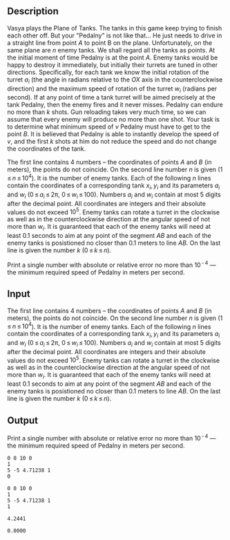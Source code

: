 ## Description

<div><p>Vasya plays the Plane of Tanks. The tanks in this game keep trying to finish each other off. But your "Pedalny" is not like that... He just needs to drive in a straight line from point <span class="tex-span"><i>A</i></span> to point B on the plane. Unfortunately, on the same plane are <span class="tex-span"><i>n</i></span> enemy tanks. We shall regard all the tanks as points. At the initial moment of time Pedalny is at the point <span class="tex-span"><i>A</i></span>. Enemy tanks would be happy to destroy it immediately, but initially their turrets are tuned in other directions. Specifically, for each tank we know the initial rotation of the turret <span class="tex-span"><i>a</i><sub class="lower-index"><i>i</i></sub></span> (the angle in radians relative to the <span class="tex-span"><i>OX</i></span> axis in the counterclockwise direction) and the maximum speed of rotation of the turret <span class="tex-span"><i>w</i><sub class="lower-index"><i>i</i></sub></span> (radians per second). If at any point of time a tank turret will be aimed precisely at the tank Pedalny, then the enemy fires and it never misses. Pedalny can endure no more than <span class="tex-span"><i>k</i></span> shots. Gun reloading takes very much time, so we can assume that every enemy will produce no more than one shot. Your task is to determine what minimum speed of <span class="tex-span"><i>v</i></span> Pedalny must have to get to the point <span class="tex-span"><i>B</i></span>. It is believed that Pedalny is able to instantly develop the speed of <span class="tex-span"><i>v</i></span>, and the first <span class="tex-span"><i>k</i></span> shots at him do not reduce the speed and do not change the coordinates of the tank.</p></div><div class="input-specification"><p>The first line contains 4 numbers – the coordinates of points <span class="tex-span"><i>A</i></span> and <span class="tex-span"><i>B</i></span> (in meters), the points do not coincide. On the second line number <span class="tex-span"><i>n</i></span> is given (<span class="tex-span">1 ≤ <i>n</i> ≤ 10<sup class="upper-index">4</sup></span>). It is the number of enemy tanks. Each of the following <span class="tex-span"><i>n</i></span> lines contain the coordinates of a corresponding tank <span class="tex-span"><i>x</i><sub class="lower-index"><i>i</i></sub>, <i>y</i><sub class="lower-index"><i>i</i></sub></span> and its parameters <span class="tex-span"><i>a</i><sub class="lower-index"><i>i</i></sub></span> and <span class="tex-span"><i>w</i><sub class="lower-index"><i>i</i></sub></span> (<span class="tex-span">0 ≤ <i>a</i><sub class="lower-index"><i>i</i></sub> ≤ 2π</span>, <span class="tex-span">0 ≤ <i>w</i><sub class="lower-index"><i>i</i></sub> ≤ 100</span>). Numbers <span class="tex-span"><i>a</i><sub class="lower-index"><i>i</i></sub></span> and <span class="tex-span"><i>w</i><sub class="lower-index"><i>i</i></sub></span> contain at most 5 digits after the decimal point. All coordinates are integers and their absolute values do not exceed <span class="tex-span">10<sup class="upper-index">5</sup></span>. Enemy tanks can rotate a turret in the clockwise as well as in the counterclockwise direction at the angular speed of not more than <span class="tex-span"><i>w</i><sub class="lower-index"><i>i</i></sub></span>. It is guaranteed that each of the enemy tanks will need at least <span class="tex-span">0.1</span> seconds to aim at any point of the segment <span class="tex-span"><i>AB</i></span> and each of the enemy tanks is posistioned no closer than <span class="tex-span">0.1</span> meters to line <span class="tex-span"><i>AB</i></span>. On the last line is given the number <span class="tex-span"><i>k</i></span> (<span class="tex-span">0 ≤ <i>k</i> ≤ <i>n</i></span>).</p></div><div class="output-specification"><p>Print a single number with absolute or relative error no more than <span class="tex-span">10<sup class="upper-index"> - 4</sup></span> — the minimum required speed of Pedalny in meters per second.</p></div>

## Input

<p>The first line contains 4 numbers – the coordinates of points <span class="tex-span"><i>A</i></span> and <span class="tex-span"><i>B</i></span> (in meters), the points do not coincide. On the second line number <span class="tex-span"><i>n</i></span> is given (<span class="tex-span">1 ≤ <i>n</i> ≤ 10<sup class="upper-index">4</sup></span>). It is the number of enemy tanks. Each of the following <span class="tex-span"><i>n</i></span> lines contain the coordinates of a corresponding tank <span class="tex-span"><i>x</i><sub class="lower-index"><i>i</i></sub>, <i>y</i><sub class="lower-index"><i>i</i></sub></span> and its parameters <span class="tex-span"><i>a</i><sub class="lower-index"><i>i</i></sub></span> and <span class="tex-span"><i>w</i><sub class="lower-index"><i>i</i></sub></span> (<span class="tex-span">0 ≤ <i>a</i><sub class="lower-index"><i>i</i></sub> ≤ 2π</span>, <span class="tex-span">0 ≤ <i>w</i><sub class="lower-index"><i>i</i></sub> ≤ 100</span>). Numbers <span class="tex-span"><i>a</i><sub class="lower-index"><i>i</i></sub></span> and <span class="tex-span"><i>w</i><sub class="lower-index"><i>i</i></sub></span> contain at most 5 digits after the decimal point. All coordinates are integers and their absolute values do not exceed <span class="tex-span">10<sup class="upper-index">5</sup></span>. Enemy tanks can rotate a turret in the clockwise as well as in the counterclockwise direction at the angular speed of not more than <span class="tex-span"><i>w</i><sub class="lower-index"><i>i</i></sub></span>. It is guaranteed that each of the enemy tanks will need at least <span class="tex-span">0.1</span> seconds to aim at any point of the segment <span class="tex-span"><i>AB</i></span> and each of the enemy tanks is posistioned no closer than <span class="tex-span">0.1</span> meters to line <span class="tex-span"><i>AB</i></span>. On the last line is given the number <span class="tex-span"><i>k</i></span> (<span class="tex-span">0 ≤ <i>k</i> ≤ <i>n</i></span>).</p>

## Output

<p>Print a single number with absolute or relative error no more than <span class="tex-span">10<sup class="upper-index"> - 4</sup></span> — the minimum required speed of Pedalny in meters per second.</p>





```input1
0 0 10 0
1
5 -5 4.71238 1
0

```




```input2
0 0 10 0
1
5 -5 4.71238 1
1

```




```output1
4.2441

```




```output2
0.0000

```


